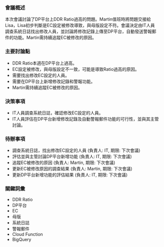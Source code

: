 ### 會議概述
本次會議討論了DP平台上DDR Ratio過高的問題。Martin值班時將問題交接給Lisa，Lisa初步判斷是EC設定被修改導致，與母版設定不符。會議決定由IT人員調查系統日誌找出修改人員，並討論將修改記錄上傳至DP平台，自動發送警報郵件的功能。Martin需持續追蹤EC被修改的原因。

### 主要討論點
* DDR Ratio本週在DP平台上過高。
* EC設定被修改，與母版設定不一致，可能是導致Ratio過高的原因。
* 需要找出修改EC設定的人員。
* 需要在DP平台上新增修改記錄和警報功能。
* Martin需持續追蹤EC被修改的原因。

### 決策事項
* IT人員調查系統日誌，確認修改EC設定的人員。
* IT人員評估在DP平台新增修改記錄及自動警報郵件功能的可行性，並與其主管討論。

### 待辦事項
* 調查系統日誌，找出修改EC設定的人員 (負責人: IT, 期限: 下次會議)
* 評估並與主管討論DP平台新增功能 (負責人: IT, 期限: 下次會議)
* 追蹤EC被修改的原因 (負責人: Martin, 期限: 下次會議)
* 更新EC被修改原因的調查結果 (負責人: Martin, 期限: 下次會議)
* 更新DP平台新增功能的評估結果 (負責人: IT, 期限: 下次會議)

### 關鍵詞彙
* DDR Ratio
* DP平台
* EC
* 母版
* 系統日誌
* 警報郵件
* Cloud Function
* BigQuery